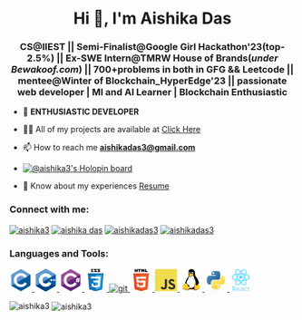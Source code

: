 <h1 align="center">Hi 👋, I'm Aishika Das</h1>
<h3 align="center">CS@IIEST || Semi-Finalist@Google Girl Hackathon'23(top-2.5%) || Ex-SWE Intern@TMRW House of Brands(<i>under Bewakoof.com</i>) || 700+problems in both in GFG && Leetcode || mentee@Winter of Blockchain_HyperEdge'23 || passionate web developer | Ml and AI Learner | Blockchain Enthusiastic</h3>

- 🌱 **ENTHUSIASTIC DEVELOPER**

- 👨‍💻 All of my projects are available at [Click Here](https://aishikadas-website.netlify.app/)

- 📫 How to reach me **aishikadas3@gmail.com**
- [![@aishika3's Holopin board](https://holopin.me/aishika3)](https://holopin.io/@aishika3)

- 📄 Know about my experiences [Resume](https://drive.google.com/file/d/1vQ6g56O1KWtmlOZiiZH924pokl6pMwgN/view?usp=drive_link)

<h3 align="left">Connect with me:</h3>
<p align="left">
<a href="https://dev.to/aishika3" target="blank"><img align="center" src="https://raw.githubusercontent.com/rahuldkjain/github-profile-readme-generator/master/src/images/icons/Social/devto.svg" alt="aishika3" height="30" width="40" /></a>
<a href="https://www.linkedin.com/in/aishika-das-4624a2237/" target="blank"><img align="center" src="https://raw.githubusercontent.com/rahuldkjain/github-profile-readme-generator/master/src/images/icons/Social/linked-in-alt.svg" alt="aishika das" height="30" width="40" /></a>
<a href="https://www.hackerrank.com/aishikadas3" target="blank"><img align="center" src="https://raw.githubusercontent.com/rahuldkjain/github-profile-readme-generator/master/src/images/icons/Social/hackerrank.svg" alt="aishikadas3" height="30" width="40" /></a>
<a href="https://auth.geeksforgeeks.org/user/aishikadas3" target="blank"><img align="center" src="https://raw.githubusercontent.com/rahuldkjain/github-profile-readme-generator/master/src/images/icons/Social/geeks-for-geeks.svg" alt="aishikadas3" height="30" width="40" /></a>
</p>

<h3 align="left">Languages and Tools:</h3>
<p align="left"> <a href="https://www.cprogramming.com/" target="_blank" rel="noreferrer"> <img src="https://raw.githubusercontent.com/devicons/devicon/master/icons/c/c-original.svg" alt="c" width="40" height="40"/> </a> <a href="https://www.w3schools.com/cpp/" target="_blank" rel="noreferrer"> <img src="https://raw.githubusercontent.com/devicons/devicon/master/icons/cplusplus/cplusplus-original.svg" alt="cplusplus" width="40" height="40"/> </a> <a href="https://www.w3schools.com/cs/" target="_blank" rel="noreferrer"> <img src="https://raw.githubusercontent.com/devicons/devicon/master/icons/csharp/csharp-original.svg" alt="csharp" width="40" height="40"/> </a> <a href="https://www.w3schools.com/css/" target="_blank" rel="noreferrer"> <img src="https://raw.githubusercontent.com/devicons/devicon/master/icons/css3/css3-original-wordmark.svg" alt="css3" width="40" height="40"/> </a> <a href="https://git-scm.com/" target="_blank" rel="noreferrer"> <img src="https://www.vectorlogo.zone/logos/git-scm/git-scm-icon.svg" alt="git" width="40" height="40"/> </a> <a href="https://www.w3.org/html/" target="_blank" rel="noreferrer"> <img src="https://raw.githubusercontent.com/devicons/devicon/master/icons/html5/html5-original-wordmark.svg" alt="html5" width="40" height="40"/> </a> <a href="https://developer.mozilla.org/en-US/docs/Web/JavaScript" target="_blank" rel="noreferrer"> <img src="https://raw.githubusercontent.com/devicons/devicon/master/icons/javascript/javascript-original.svg" alt="javascript" width="40" height="40"/> </a> <a href="https://www.linux.org/" target="_blank" rel="noreferrer"> <img src="https://raw.githubusercontent.com/devicons/devicon/master/icons/linux/linux-original.svg" alt="linux" width="40" height="40"/> </a> <a href="https://www.python.org" target="_blank" rel="noreferrer"> <img src="https://raw.githubusercontent.com/devicons/devicon/master/icons/python/python-original.svg" alt="python" width="40" height="40"/> </a> <a href="https://reactjs.org/" target="_blank" rel="noreferrer"> <img src="https://raw.githubusercontent.com/devicons/devicon/master/icons/react/react-original-wordmark.svg" alt="react" width="40" height="40"/> </a> </p>

<p><img align="left" src="https://github-readme-stats.vercel.app/api/top-langs?username=aishika3&show_icons=true&locale=en&layout=compact" alt="aishika3" /></p>

<p>&nbsp;<img align="center" src="https://github-readme-stats.vercel.app/api?username=aishika3&show_icons=true&locale=en" alt="aishika3" /></p>
